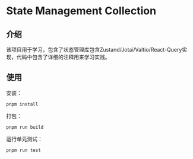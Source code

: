 # State Management Collection

## 介绍

该项目用于学习，包含了状态管理库包含Zustand/Jotai/Valtio/React-Query实现，代码中包含了详细的注释用来学习实践。

## 使用

安装：

```
pnpm install
```

打包：

```
pnpm run build
```

运行单元测试：

```
pnpm run test
```
